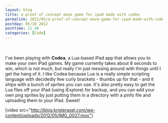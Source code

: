 ```yaml
---
layout: blog
title: a proof of concept maze game for ipad made with codea
permalink: 2012/05/a-proof-of-concept-maze-game-for-ipad-made-with-codea
postday: 05/10 2012
posttime: 11_48
categories: [Code]
---
```


<br><br>
I've been playing with <strong>Codea</strong>, a Lua-based iPad app that allows you to make your own iPad games. My game currently takes about 8 seconds to win, which is not much, but really I'm just messing around with things until I get the hang of it. I like Codea because Lua is a really simple scripting language with decidedly few curly brackets - thumbs up for that - and it ships with a bunch of sprites you can use. It's also pretty easy to get the Lua files off your iPad (using iExplore) for backup, and you can add your own png sprites by just putting them in a directory with a pinfo file and uploading them to your iPad. Sweet!

[video src="http://blog.kristeraxel.com/wp-content/uploads/2012/05/IMG_0027.mov"]
